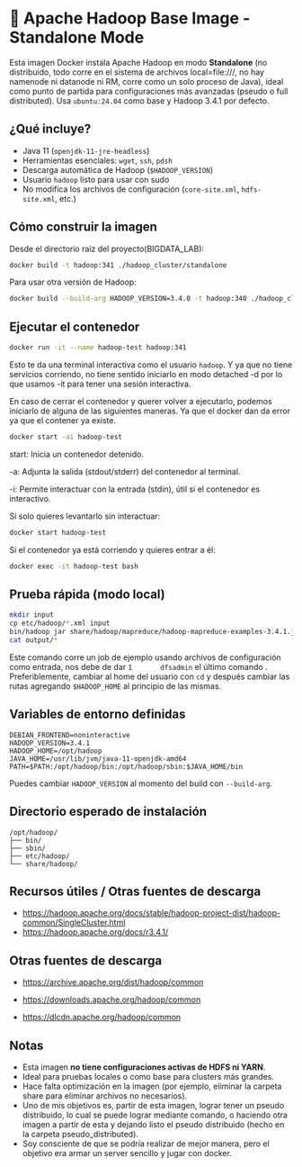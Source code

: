 # 🐘 Apache Hadoop Base Image - Standalone Mode

Esta imagen Docker instala Apache Hadoop en modo **Standalone** (no distribuido, todo corre en el sistema de archivos local=file:///, no hay namenode ni datanode ni RM, corre como un solo proceso de Java), ideal como punto de partida para configuraciones más avanzadas (pseudo o full distributed). Usa `ubuntu:24.04` como base y Hadoop 3.4.1 por defecto.

## ¿Qué incluye?

- Java 11 (`openjdk-11-jre-headless`)
- Herramientas esenciales: `wget`, `ssh`, `pdsh`
- Descarga automática de Hadoop (`$HADOOP_VERSION`)
- Usuario `hadoop` listo para usar con sudo
- No modifica los archivos de configuración (`core-site.xml`, `hdfs-site.xml`, etc.)

## Cómo construir la imagen

Desde el directorio raíz del proyecto(BIGDATA_LAB):

```bash
docker build -t hadoop:341 ./hadoop_cluster/standalone
```

Para usar otra versión de Hadoop:

```bash
docker build --build-arg HADOOP_VERSION=3.4.0 -t hadoop:340 ./hadoop_cluster/standalone
```

## Ejecutar el contenedor

```bash
docker run -it --name hadoop-test hadoop:341
```

Esto te da una terminal interactiva como el usuario `hadoop`. Y ya que no tiene servicios corriendo, no tiene sentido iniciarlo en modo detached -d por lo que usamos -it para tener una sesión interactiva.

En caso de cerrar el contenedor y querer volver a ejecutarlo, podemos iniciarlo de alguna de las siguientes maneras. Ya que el docker dan da error ya que el contener ya existe.

```bash
docker start -ai hadoop-test
```

start: Inicia un contenedor detenido.

-a: Adjunta la salida (stdout/stderr) del contenedor al terminal.

-i: Permite interactuar con la entrada (stdin), útil si el contenedor es interactivo.

Si solo quieres levantarlo sin interactuar:

```bash
docker start hadoop-test
```

Si el contenedor ya está corriendo y quieres entrar a él:

```bash
docker exec -it hadoop-test bash
```

## Prueba rápida (modo local)

```bash
mkdir input
cp etc/hadoop/*.xml input
bin/hadoop jar share/hadoop/mapreduce/hadoop-mapreduce-examples-3.4.1.jar grep input output 'dfs[a-z.]+'
cat output/*
```

Este comando corre un job de ejemplo usando archivos de configuración como entrada, nos debe de dar `1       dfsadmin` el último comando . Preferiblemente, cambiar al home del usuario con `cd` y después cambiar las rutas agregando `$HADOOP_HOME` al principio de las mismas.

## Variables de entorno definidas

```
DEBIAN_FRONTEND=noninteractive
HADOOP_VERSION=3.4.1
HADOOP_HOME=/opt/hadoop
JAVA_HOME=/usr/lib/jvm/java-11-openjdk-amd64
PATH=$PATH:/opt/hadoop/bin:/opt/hadoop/sbin:$JAVA_HOME/bin
```

Puedes cambiar `HADOOP_VERSION` al momento del build con `--build-arg`.

## Directorio esperado de instalación

```
/opt/hadoop/
├── bin/
├── sbin/
├── etc/hadoop/
└── share/hadoop/
```

## Recursos útiles / Otras fuentes de descarga

- https://hadoop.apache.org/docs/stable/hadoop-project-dist/hadoop-common/SingleCluster.html
- https://hadoop.apache.org/docs/r3.4.1/

## Otras fuentes de descarga

- https://archive.apache.org/dist/hadoop/common

- https://downloads.apache.org/hadoop/common

- https://dlcdn.apache.org/hadoop/common

## Notas

- Esta imagen **no tiene configuraciones activas de HDFS ni YARN**.
- Ideal para pruebas locales o como base para clusters más grandes.
- Hace falta optimización en la imagen (por ejemplo, eliminar la carpeta share para eliminar archivos no necesarios).
- Uno de mis objetivos es, partir de esta imagen, lograr tener un pseudo distribuido, lo cual se puede lograr mediante comando, o haciendo otra imagen a partir de esta y dejando listo el pseudo distribuido (hecho en la carpeta pseudo_distributed).
- Soy consciente de que se podría realizar de mejor manera, pero el objetivo era armar un server sencillo y jugar con docker.
